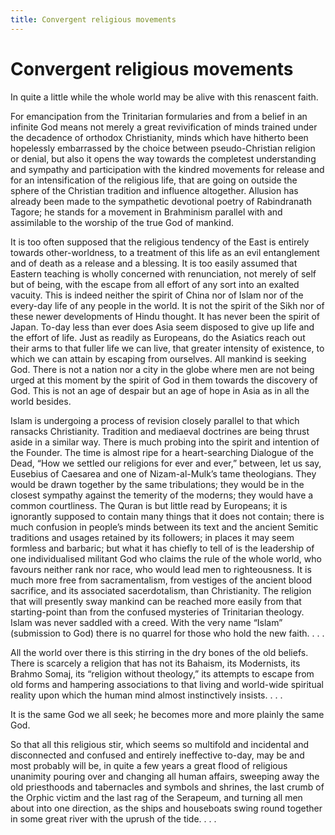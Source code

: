 ```yaml
---
title: Convergent religious movements
---
```

# Convergent religious movements

In quite a little while the whole world may be alive with this renascent
faith.

For emancipation from the Trinitarian formularies and from a belief in
an infinite God means not merely a great revivification of minds trained
under the decadence of orthodox Christianity, minds which have hitherto
been hopelessly embarrassed by the choice between pseudo-Christian
religion or denial, but also it opens the way towards the completest
understanding and sympathy and participation with the kindred movements
for release and for an intensification of the religious life, that are
going on outside the sphere of the Christian tradition and influence
altogether. Allusion has already been made to the sympathetic devotional
poetry of Rabindranath Tagore; he stands for a movement in Brahminism
parallel with and assimilable to the worship of the true God of mankind.

It is too often supposed that the religious tendency of the East is
entirely towards other-worldness, to a treatment of this life as an evil
entanglement and of death as a release and a blessing. It is too easily
assumed that Eastern teaching is wholly concerned with renunciation, not
merely of self but of being, with the escape from all effort of any sort
into an exalted vacuity. This is indeed neither the spirit of China nor
of Islam nor of the every-day life of any people in the world. It is not
the spirit of the Sikh nor of these newer developments of Hindu thought.
It has never been the spirit of Japan. To-day less than ever does Asia
seem disposed to give up life and the effort of life. Just as readily as
Europeans, do the Asiatics reach out their arms to that fuller life we
can live, that greater intensity of existence, to which we can attain by
escaping from ourselves. All mankind is seeking God. There is not a
nation nor a city in the globe where men are not being urged at this
moment by the spirit of God in them towards the discovery of God. This
is not an age of despair but an age of hope in Asia as in all the world
besides.

Islam is undergoing a process of revision closely parallel to that which
ransacks Christianity. Tradition and mediaeval doctrines are being
thrust aside in a similar way. There is much probing into the spirit and
intention of the Founder. The time is almost ripe for a heart-searching
Dialogue of the Dead, “How we settled our religions for ever and ever,”
between, let us say, Eusebius of Caesarea and one of Nizam-al-Mulk’s
tame theologians. They would be drawn together by the same tribulations;
they would be in the closest sympathy against the temerity of the
moderns; they would have a common courtliness. The Quran is but little
read by Europeans; it is ignorantly supposed to contain many things that
it does not contain; there is much confusion in people’s minds between
its text and the ancient Semitic traditions and usages retained by its
followers; in places it may seem formless and barbaric; but what it has
chiefly to tell of is the leadership of one individualised militant God
who claims the rule of the whole world, who favours neither rank nor
race, who would lead men to righteousness. It is much more free from
sacramentalism, from vestiges of the ancient blood sacrifice, and its
associated sacerdotalism, than Christianity. The religion that will
presently sway mankind can be reached more easily from that
starting-point than from the confused mysteries of Trinitarian theology.
Islam was never saddled with a creed. With the very name “Islam”
(submission to God) there is no quarrel for those who hold the new
faith. . . .

All the world over there is this stirring in the dry bones of the old
beliefs. There is scarcely a religion that has not its Bahaism, its
Modernists, its Brahmo Somaj, its “religion without theology,” its
attempts to escape from old forms and hampering associations to that
living and world-wide spiritual reality upon which the human mind almost
instinctively insists. . . .

It is the same God we all seek; he becomes more and more plainly the
same God.

So that all this religious stir, which seems so multifold and incidental
and disconnected and confused and entirely ineffective to-day, may be
and most probably will be, in quite a few years a great flood of
religious unanimity pouring over and changing all human affairs,
sweeping away the old priesthoods and tabernacles and symbols and
shrines, the last crumb of the Orphic victim and the last rag of the
Serapeum, and turning all men about into one direction, as the ships and
houseboats swing round together in some great river with the uprush of
the tide. . . .
